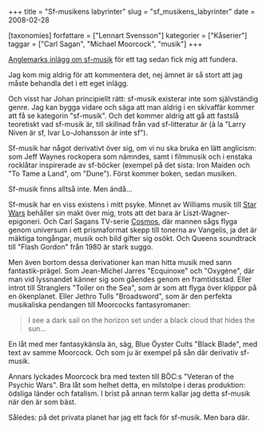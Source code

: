 +++
title = "Sf-musikens labyrinter"
slug = "sf_musikens_labyrinter"
date = 2008-02-28

[taxonomies]
forfattare = ["Lennart Svensson"]
kategorier = ["Kåserier"]
taggar = ["Carl Sagan", "Michael Moorcock", "musik"]
+++

[Anglemarks inlägg om sf-musik](det-finns-inget-som-heter-science-fiction-musik) för ett tag sedan fick mig att fundera.

Jag kom mig aldrig för att kommentera det, nej ämnet är så stort att jag måste behandla det i ett eget inlägg.

Och visst har Johan principiellt rätt: sf-musik existerar inte som självständig genre. Jag kan bygga vidare och säga att man aldrig i en skivaffär kommer att få se kategorin "sf-musik". Och det kommer aldrig att gå att fastslå teoretiskt vad sf-musik är, till skillnad från vad sf-litteratur är (à la "Larry Niven är sf, Ivar Lo-Johansson är inte sf").

Sf-musik har något derivativt över sig, om vi nu ska bruka en lätt anglicism: som Jeff Waynes rockopera som nämndes, samt i filmmusik och i enstaka rocklåtar inspirerade av sf-böcker (exempel på det sista: Iron Maiden och "To Tame a Land", om "Dune"). Först kommer boken, sedan musiken.

Sf-musik finns alltså inte. Men ändå...

Sf-musik har en viss existens i mitt psyke. Minnet av Williams musik till [Star Wars](http://imdb.com/title/tt0076759) behåller sin makt över mig, trots att det bara är Liszt-Wagner-epigoneri. Och Carl Sagans TV-serie [Cosmos](http://imdb.com/title/tt0081846), där mannen sågs flyga genom universum i ett prismaformat skepp till tonerna av Vangelis, ja det är mäktiga tongångar, musik och bild gifter sig osökt. Och Queens soundtrack till "Flash Gordon" från 1980 är stark suggo.

Men även bortom dessa derivationer kan man hitta musik med sann fantastik-prägel. Som Jean-Michel Jarres "Ecquinoxe" och "Oxygène", där man vid lyssnandet känner sig som gåendes genom en framtidsstad. Eller introt till Stranglers "Toiler on the Sea", som är som att flyga över klippor på en ökenplanet. Eller Jethro Tulls "Broadsword", som är den perfekta musikaliska pendangen till Moorcocks fantasyromaner:
<blockquote>I see a dark sail
on the horizon
set under a black cloud
that hides the sun...</blockquote>
En låt med mer fantasykänsla än, säg, Blue Öyster Cults "Black Blade", med text av samme Moorcock. Och som ju är exempel på sån där derivativ sf-musik.

Annars lyckades Moorcock bra med texten till BÖC:s "Veteran of the Psychic Wars". Bra låt som helhet detta, en milstolpe i deras produktion: ödsliga länder och fatalism. I brist på annan term kallar jag detta sf-musik när den är som bäst.

Således: på det privata planet har jag ett fack för sf-musik. Men bara där.
